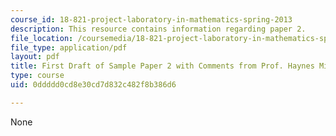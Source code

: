 ```yaml
---
course_id: 18-821-project-laboratory-in-mathematics-spring-2013
description: This resource contains information regarding paper 2.
file_location: /coursemedia/18-821-project-laboratory-in-mathematics-spring-2013/0ddddd0cd8e30cd7d832c482f8b386d6_MIT18_821S13_paper2-haynes.pdf
file_type: application/pdf
layout: pdf
title: First Draft of Sample Paper 2 with Comments from Prof. Haynes Miller
type: course
uid: 0ddddd0cd8e30cd7d832c482f8b386d6

---
```

None